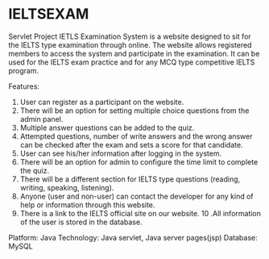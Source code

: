 # IELTSEXAM
Servlet Project
IETLS Examination System is a website designed to sit for the IELTS type examination through online. The website allows registered members to access the system and participate in the examination. It can be used for the IELTS exam practice and for any MCQ type competitive IELTS program. 

Features:
1.	User can register as a participant on the website.
2.	There will be an option for setting multiple choice questions from the admin panel.
3.	Multiple answer questions can be added to the quiz.
4.	Attempted questions, number of write answers and the wrong answer can be checked after the exam and sets a score for that candidate.
5.	User can see his/her information after logging in the system.
6.	There will be an option for admin to configure the time limit to complete the quiz. 
7.	There will be a different section for IELTS type questions (reading, writing, speaking, listening).
8.	Anyone (user and non-user) can contact the developer for any kind of help or information through this website.
9.	There is a link to the IELTS official site on our website.
10	.All information of the user is stored in the database.


Platform: Java
Technology: Java servlet, Java server pages(jsp) 
Database: MySQL
